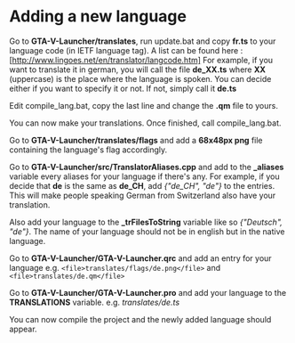 # Adding a new language

Go to **GTA-V-Launcher/translates**, run update.bat and copy **fr.ts** to your language code (in IETF language tag).
A list can be found here : [http://www.lingoes.net/en/translator/langcode.htm]
For example, if you want to translate it in german, you will call the file **de_XX.ts**
where **XX** (uppercase) is the place where the language is spoken. 
You can decide either if you want to specify it or not. If not, simply call it **de.ts**

Edit compile_lang.bat, copy the last line and change the **.qm** file to yours.

You can now make your translations. Once finished, call compile_lang.bat.

Go to **GTA-V-Launcher/translates/flags** and add a **68x48px png** file containing the language's flag accordingly.

Go to **GTA-V-Launcher/src/TranslatorAliases.cpp** and add to the **_aliases** variable every aliases for your language if there's any.
For example, if you decide that **de** is the same as **de_CH**, add *{"de_CH",  "de"}* to the entries. This will make people speaking German from Switzerland also have your translation.

Also add your language to the **_trFilesToString** variable like so *{"Deutsch",  "de"}*. The name of your language should not be in english but in the native language.

Go to **GTA-V-Launcher/GTA-V-Launcher.qrc** and add an entry for your language 
e.g. `<file>translates/flags/de.png</file>`
and `<file>translates/de.qm</file>`

Go to **GTA-V-Launcher/GTA-V-Launcher.pro** and add your language to the **TRANSLATIONS** variable.
e.g. *translates/de.ts*

You can now compile the project and the newly added language should appear.
